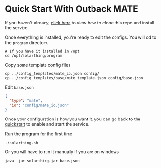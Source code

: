 # Quick Start With Outback MATE
If you haven't already, [click here](quickstart.md) to view how to clone this repo and install the service.

Once everything is installed, you're ready to edit the configs. You will cd to the `program` directory.
```
# If you have it installed in /opt
cd /opt/solarthing/program
```

Copy some template config files
```
cp ../config_templates/mate_io.json config/
cp ../config_templates/base/mate_template.json config/base.json
```
Edit `base.json`
```json
{
  "type": "mate",
  "io": "config/mate_io.json"
}
```

Once your configuration is how you want it, you can go back to the [quickstart](quickstart.md) to enable and start the service.

Run the program for the first time
```shell script
./solarthing.sh
```
Or you will have to run it manually if you are on windows
```shell script
java -jar solarthing.jar base.json
```
